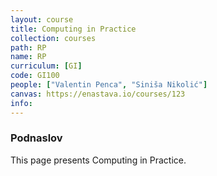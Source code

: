 ```yaml
---
layout: course
title: Computing in Practice
collection: courses
path: RP
name: RP
curriculum: [GI]
code: GI100
people: ["Valentin Penca", "Siniša Nikolić"]
canvas: https://enastava.io/courses/123
info:
---
```



### Podnaslov

This page presents Computing in Practice.
